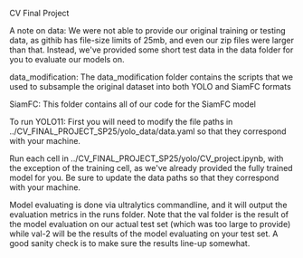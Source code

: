 CV Final Project

A note on data: We were not able to provide our original training or testing data, as githib has file-size limits of 25mb, and even our zip files were larger than that. Instead, we've provided some short test data in the data folder for you to evaluate our models on.

data_modification: The data_modification folder contains the scripts that we used to subsample the original dataset into both YOLO and SiamFC formats


SiamFC: This folder contains all of our code for the SiamFC model



To run YOLO11: 
First you will need to modify the file paths in ../CV_FINAL_PROJECT_SP25/yolo_data/data.yaml so that they correspond with your machine.

Run each cell in ../CV_FINAL_PROJECT_SP25/yolo/CV_project.ipynb, with the exception of the training cell, as we've already provided the fully trained model for you. Be sure to update the data paths so that they correspond with your machine.

Model evaluating is done via ultralytics commandline, and it will output the evaluation metrics in the runs folder. 
Note that the val folder is the result of the model evaluation on our actual test set (which was too large to provide) while val-2 will be the results of the model evaluating on your test set. A good sanity check is to make sure the results line-up somewhat.
